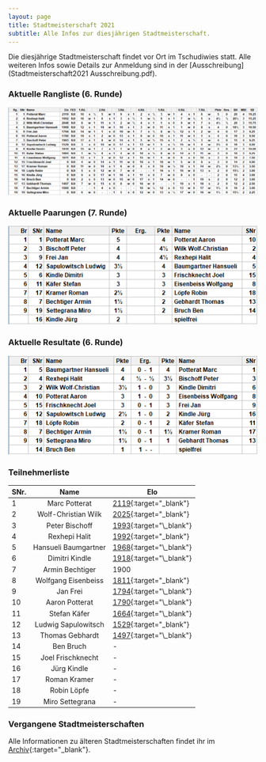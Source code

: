 ```yaml
---
layout: page
title: Stadtmeisterschaft 2021
subtitle: Alle Infos zur diesjährigen Stadtmeisterschaft.
---
```


Die diesjährige Stadtmeisterschaft findet vor Ort im Tschudiwies statt. Alle weiteren Infos sowie Details zur Anmeldung sind in der [Ausschreibung](Stadtmeisterschaft2021 Ausschreibung.pdf).

### Aktuelle Rangliste (6. Runde)

[![Stadmeisterschaft Rangliste Runde 6](/assets/img/stadtmeisterschaft/2021/r6-rangliste.png)](/assets/img/stadtmeisterschaft/2021/r6-rangliste.png)

### Aktuelle Paarungen (7. Runde)

![Stadmeisterschaft Paarungen Runde 7](/assets/img/stadtmeisterschaft/2021/r7-paarungen.png)

### Aktuelle Resultate (6. Runde)
![Stadmeisterschaft Paarungen Runde 6](/assets/img/stadtmeisterschaft/2021/r6-resultate.png)


### Teilnehmerliste

| SNr. |         Name         | Elo                                                                                                                                     |
| ---- | :------------------: | --------------------------------------------------------------------------------------------------------------------------------------- |
| 1    |    Marc Potterat     | [2119](http://www.swisschess.ch/fuehrungsliste-detail.html?old=L3NjaGFjaHNwb3J0L2ZsL2RldGFpbC5waHA_Y29kZT00ODI3){:target="\_blank"}     |
| 2    | Wolf-Christian Wilk  | [2025](https://ratings.fide.com/profile/1324985){:target="\_blank"}                                                                     |
| 3    |    Peter Bischoff    | [1993](http://www.swisschess.ch/fuehrungsliste-detail.html?old=L3NjaGFjaHNwb3J0L2ZsL2RldGFpbC5waHA_Y29kZT04NDE,){:target="\_blank"}     |
| 4    |    Rexhepi Halit     | [1992](http://www.swisschess.ch/fuehrungsliste-detail.html?old=L3NjaGFjaHNwb3J0L2ZsL2RldGFpbC5waHA_Y29kZT0xMzcz){:target="\_blank"}     |
| 5    | Hansueli Baumgartner | [1968](http://www.swisschess.ch/fuehrungsliste-detail.html?old=L3NjaGFjaHNwb3J0L2ZsL2RldGFpbC5waHA_Y29kZT02NzI,){:target="\_blank"}     |
| 6    |    Dimitri Kindle    | [1918](http://www.swisschess.ch/fuehrungsliste-detail.html?old=L3NjaGFjaHNwb3J0L2ZsL2RldGFpbC5waHA_Y29kZT0yMzEwOQ,,){:target="\_blank"} |
| 7    |   Armin Bechtiger    | 1900                                                                                                                                    |
| 8    | Wolfgang Eisenbeiss  | [1811](http://www.swisschess.ch/fuehrungsliste-detail.html?old=L3NjaGFjaHNwb3J0L2ZsL2RldGFpbC5waHA_Y29kZT0yNzkw){:target="\_blank"}     |
| 9    |       Jan Frei       | [1794](http://www.swisschess.ch/fuehrungsliste-detail.html?old=L3NjaGFjaHNwb3J0L2ZsL2RldGFpbC5waHA_Y29kZT0xODkyNA,,){:target="\_blank"} |
| 10   |    Aaron Potterat    | [1790](http://www.swisschess.ch/fuehrungsliste-detail.html?old=L3NjaGFjaHNwb3J0L2ZsL2RldGFpbC5waHA_Y29kZT0xOTMyMQ,,){:target="\_blank"} |
| 11   |     Stefan Käfer     | [1664](http://www.swisschess.ch/fuehrungsliste-detail.html?old=L3NjaGFjaHNwb3J0L2ZsL2RldGFpbC5waHA_Y29kZT0yMzUzNg,,){:target="\_blank"} |
| 12   | Ludwig Sapulowitsch  | [1529](http://www.swisschess.ch/fuehrungsliste-detail.html?old=L3NjaGFjaHNwb3J0L2ZsL2RldGFpbC5waHA_Y29kZT01MjQ2){:target="\_blank"}     |
| 13   |   Thomas Gebhardt    | [1497](http://www.swisschess.ch/fuehrungsliste-detail.html?old=L3NjaGFjaHNwb3J0L2ZsL2RldGFpbC5waHA_Y29kZT0yMzUzNw,,){:target="\_blank"} |
| 14   |      Ben Bruch       | -                                                                                                                                       |
| 15   |  Joel Frischknecht   | -                                                                                                                                       |
| 16   |     Jürg Kindle      | -                                                                                                                                       |
| 17   |     Roman Kramer     | -                                                                                                                                       |
| 18   |     Robin Löpfe      | -                                                                                                                                       |
| 19   |   Miro Settegrana    | -                                                                                                                                       |

### Vergangene Stadtmeisterschaften

Alle Informationen zu älteren Stadtmeisterschaften findet ihr im [Archiv](http://archiv.schachklub-sg.ch/klubturnier.php){:target="\_blank"}.
